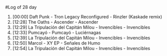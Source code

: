 #Log of 28 day

1. [00:00] Daft Punk - Tron Legacy Reconfigured - Rinzler (Kaskade remix)
1. [12:28] The Oaths - Ascender - Ascender
1. [12:29] La Tripulación del Capitán Milou - Invencibles - Invencibles
1. [12:33] Pumcayó - Pumcayó - Luciérnagas
1. [12:39] La Tripulación del Capitán Milou - Invencibles - Invencibles
1. [12:50] Marcol - XY EP - Señales de Humo
1. [12:54] La Tripulación del Capitán Milou - Invencibles - Invencibles
